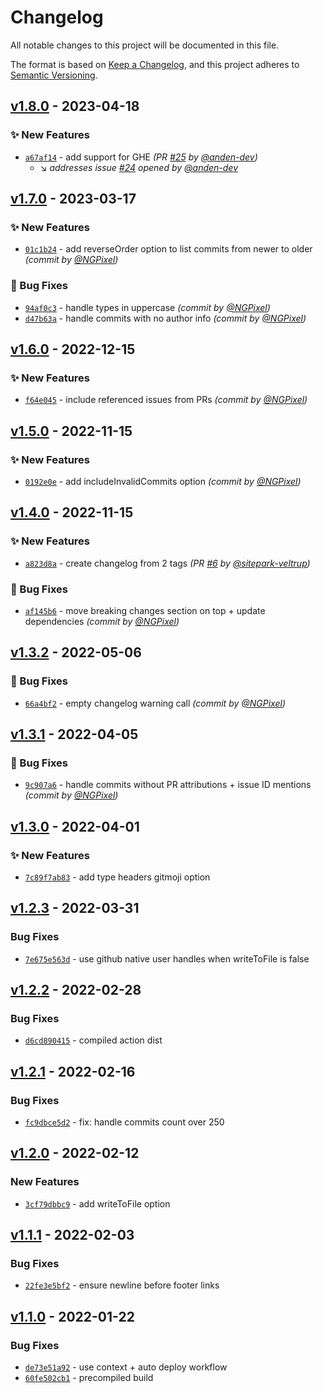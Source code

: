 # Changelog
All notable changes to this project will be documented in this file.

The format is based on [Keep a Changelog](https://keepachangelog.com/en/1.0.0/),
and this project adheres to [Semantic Versioning](https://semver.org/spec/v2.0.0.html).

## [v1.8.0] - 2023-04-18
### :sparkles: New Features
- [`a67af14`](https://github.com/requarks/changelog-action/commit/a67af14034e62802f8a8fa856a763a76d925df0d) - add support for GHE *(PR [#25](https://github.com/requarks/changelog-action/pull/25) by [@anden-dev](https://github.com/anden-dev))*
  - :arrow_lower_right: *addresses issue [#24](undefined) opened by [@anden-dev](https://github.com/anden-dev)*


## [v1.7.0] - 2023-03-17
### :sparkles: New Features
- [`01c1b24`](https://github.com/requarks/changelog-action/commit/01c1b24b234e079288271046481d408baad64656) - add reverseOrder option to list commits from newer to older *(commit by [@NGPixel](https://github.com/NGPixel))*

### :bug: Bug Fixes
- [`94af0c3`](https://github.com/requarks/changelog-action/commit/94af0c3dfeae6180da49e87ec06a24880614c081) - handle types in uppercase *(commit by [@NGPixel](https://github.com/NGPixel))*
- [`d47b63a`](https://github.com/requarks/changelog-action/commit/d47b63a7f846dd6c4aa803c597a12d413121fd59) - handle commits with no author info *(commit by [@NGPixel](https://github.com/NGPixel))*


## [v1.6.0] - 2022-12-15
### :sparkles: New Features
- [`f64e045`](https://github.com/requarks/changelog-action/commit/f64e045b5e7d73289888b92aa7cf6b9c8443f497) - include referenced issues from PRs *(commit by [@NGPixel](https://github.com/NGPixel))*


## [v1.5.0] - 2022-11-15
### :sparkles: New Features
- [`0192e0e`](https://github.com/requarks/changelog-action/commit/0192e0ed0553ee53648e187d784ccfdefe9e16b3) - add includeInvalidCommits option *(commit by [@NGPixel](https://github.com/NGPixel))*


## [v1.4.0] - 2022-11-15
### :sparkles: New Features
- [`a823d8a`](https://github.com/requarks/changelog-action/commit/a823d8ad176c08b3ceffaab28035dcc37be7f43e) - create changelog from 2 tags *(PR [#6](https://github.com/requarks/changelog-action/pull/6) by [@sitepark-veltrup](https://github.com/sitepark-veltrup))*

### :bug: Bug Fixes
- [`af145b6`](https://github.com/requarks/changelog-action/commit/af145b6f6d1fa8b857e497c91b3120cec8c1ef36) - move breaking changes section on top + update dependencies *(commit by [@NGPixel](https://github.com/NGPixel))*


## [v1.3.2] - 2022-05-06
### :bug: Bug Fixes
- [`66a4bf2`](https://github.com/requarks/changelog-action/commit/66a4bf2663a93f4271c97e78ec54859e0b40ff95) - empty changelog warning call *(commit by [@NGPixel](https://github.com/NGPixel))*


## [v1.3.1] - 2022-04-05
### :bug: Bug Fixes
- [`9c907a6`](https://github.com/requarks/changelog-action/commit/9c907a6f903e86d4591813cbf8c20b94797c7c70) - handle commits without PR attributions + issue ID mentions *(commit by [@NGPixel](https://github.com/NGPixel))*


## [v1.3.0] - 2022-04-01
### :sparkles: New Features
- [`7c89f7ab83`](https://github.com/Requarks/changelog-action/commit/7c89f7ab832998bbd4875c40b8b90a31aac1e398) - add type headers gitmoji option

## [v1.2.3] - 2022-03-31
### Bug Fixes
- [`7e675e563d`](https://github.com/Requarks/changelog-action/commit/7e675e563d4b3d6acbd444970ef9f8f13485b130) - use github native user handles when writeToFile is false

## [v1.2.2] - 2022-02-28
### Bug Fixes
- [`d6cd890415`](https://github.com/Requarks/changelog-action/commit/d6cd890415380a3392c700513b75145485d6c9b8) - compiled action dist

## [v1.2.1] - 2022-02-16
### Bug Fixes
- [`fc9dbce5d2`](https://github.com/Requarks/changelog-action/commit/fc9dbce5d2c2d9f2bb2a8160369c15017fda74e0) - fix: handle commits count over 250

## [v1.2.0] - 2022-02-12
### New Features
- [`3cf79dbbc9`](https://github.com/Requarks/changelog-action/commit/3cf79dbbc9c2343041681314f61f478e24191e4b) - add writeToFile option


## [v1.1.1] - 2022-02-03
### Bug Fixes
- [`22fe3e5bf2`](https://github.com/Requarks/changelog-action/commit/22fe3e5bf2205d243761cbfec6c7d5c90d897051) - ensure newline before footer links


## [v1.1.0] - 2022-01-22
### Bug Fixes
- [`de73e51a92`](https://github.com/Requarks/changelog-action/commit/de73e51a9227ef957d16ed17b22650582298ca7d) - use context + auto deploy workflow
- [`60fe502cb1`](https://github.com/Requarks/changelog-action/commit/60fe502cb1bbe8d74e3e1ed7540f636506c1d7c9) - precompiled build

[v1.1.0]: https://github.com/Requarks/changelog-action/compare/v1.0.0...v1.1.0
[v1.1.1]: https://github.com/Requarks/changelog-action/compare/v1.1.0...v1.1.1
[v1.2.0]: https://github.com/Requarks/changelog-action/compare/v1.1.1...v1.2.0
[v1.2.1]: https://github.com/Requarks/changelog-action/compare/v1.2.0...v1.2.1
[v1.2.2]: https://github.com/Requarks/changelog-action/compare/v1.2.1...v1.2.2
[v1.2.3]: https://github.com/Requarks/changelog-action/compare/v1.2.2...v1.2.3
[v1.3.0]: https://github.com/Requarks/changelog-action/compare/v1.2.3...v1.3.0

[v1.3.1]: https://github.com/requarks/changelog-action/compare/v1.3.0...v1.3.1
[v1.3.2]: https://github.com/requarks/changelog-action/compare/v1.3.1...v1.3.2
[v1.4.0]: https://github.com/requarks/changelog-action/compare/v1.3.2...v1.4.0
[v1.5.0]: https://github.com/requarks/changelog-action/compare/v1.4.0...v1.5.0
[v1.6.0]: https://github.com/requarks/changelog-action/compare/v1.5.0...v1.6.0
[v1.7.0]: https://github.com/requarks/changelog-action/compare/v1.6.0...v1.7.0
[v1.8.0]: https://github.com/requarks/changelog-action/compare/v1.7.0...v1.8.0